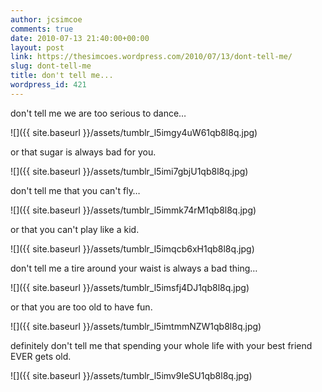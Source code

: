 ```yaml
---
author: jcsimcoe
comments: true
date: 2010-07-13 21:40:00+00:00
layout: post
link: https://thesimcoes.wordpress.com/2010/07/13/dont-tell-me/
slug: dont-tell-me
title: don't tell me...
wordpress_id: 421
---
```


don't tell me we are too serious to dance…


![]({{ site.baseurl }}/assets/tumblr_l5imgy4uW61qb8l8q.jpg)


or that sugar is always bad for you.

![]({{ site.baseurl }}/assets/tumblr_l5imi7gbjU1qb8l8q.jpg)




don't tell me that you can't fly…




![]({{ site.baseurl }}/assets/tumblr_l5immk74rM1qb8l8q.jpg)




or that you can't play like a kid.




![]({{ site.baseurl }}/assets/tumblr_l5imqcb6xH1qb8l8q.jpg)




don't tell me a tire around your waist is always a bad thing…




![]({{ site.baseurl }}/assets/tumblr_l5imsfj4DJ1qb8l8q.jpg)




or that you are too old to have fun.




![]({{ site.baseurl }}/assets/tumblr_l5imtmmNZW1qb8l8q.jpg)




definitely don't tell me that spending your whole life with your best friend EVER gets old.




![]({{ site.baseurl }}/assets/tumblr_l5imv9IeSU1qb8l8q.jpg)
